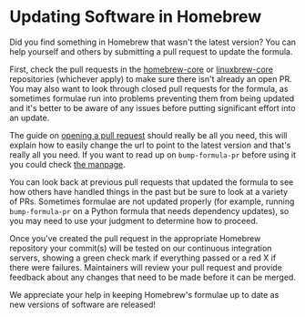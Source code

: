 # Updating Software in Homebrew

Did you find something in Homebrew that wasn't the latest version? You can help yourself and others by submitting a pull request to update the formula.

First, check the pull requests in the [homebrew-core](https://github.com/Homebrew/homebrew-core/pulls) or [linuxbrew-core](https://github.com/Homebrew/linuxbrew-core/pulls) repositories (whichever apply) to make sure there isn't already an open PR. You may also want to look through closed pull requests for the formula, as sometimes formulae run into problems preventing them from being updated and it's better to be aware of any issues before putting significant effort into an update.

The guide on [opening a pull request](How-To-Open-a-Homebrew-Pull-Request.md#submit-a-new-version-of-an-existing-formula) should really be all you need, this will explain how to easily change the url to point to the latest version and that's really all you need. If you want to read up on `bump-formula-pr` before using it you could check [the manpage](Manpage.md#bump-formula-pr-options-formula).

You can look back at previous pull requests that updated the formula to see how others have handled things in the past but be sure to look at a variety of PRs. Sometimes formulae are not updated properly (for example, running `bump-formula-pr` on a Python formula that needs dependency updates), so you may need to use your judgment to determine how to proceed.

Once you've created the pull request in the appropriate Homebrew repository your commit(s) will be tested on our continuous integration servers, showing a green check mark if everything passed or a red X if there were failures. Maintainers will review your pull request and provide feedback about any changes that need to be made before it can be merged.

We appreciate your help in keeping Homebrew's formulae up to date as new versions of software are released!
